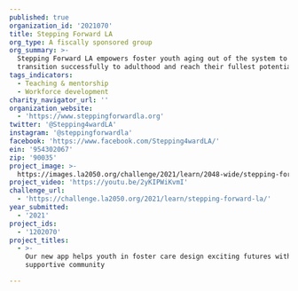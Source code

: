 ```yaml
---
published: true
organization_id: '2021070'
title: Stepping Forward LA
org_type: A fiscally sponsored group
org_summary: >-
  Stepping Forward LA empowers foster youth aging out of the system to
  transition successfully to adulthood and reach their fullest potential.
tags_indicators:
  - Teaching & mentorship
  - Workforce development
charity_navigator_url: ''
organization_website:
  - 'https://www.steppingforwardla.org'
twitter: '@Stepping4wardLA'
instagram: '@steppingforwardla'
facebook: 'https://www.facebook.com/Stepping4wardLA/'
ein: '954302067'
zip: '90035'
project_image: >-
  https://images.la2050.org/challenge/2021/learn/2048-wide/stepping-forward-la.jpg
project_video: 'https://youtu.be/2yKIPWiKvmI'
challenge_url:
  - 'https://challenge.la2050.org/2021/learn/stepping-forward-la/'
year_submitted:
  - '2021'
project_ids:
  - '1202070'
project_titles:
  - >-
    Our new app helps youth in foster care design exciting futures with a
    supportive community

---
```

